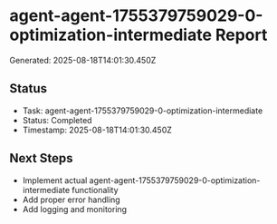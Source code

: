 # agent-agent-1755379759029-0-optimization-intermediate Report

Generated: 2025-08-18T14:01:30.450Z

## Status
- Task: agent-agent-1755379759029-0-optimization-intermediate
- Status: Completed
- Timestamp: 2025-08-18T14:01:30.450Z

## Next Steps
- Implement actual agent-agent-1755379759029-0-optimization-intermediate functionality
- Add proper error handling
- Add logging and monitoring
